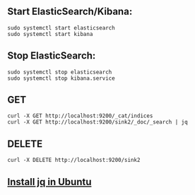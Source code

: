 ## Start ElasticSearch/Kibana:
```
sudo systemctl start elasticsearch
sudo systemctl start kibana
```

## Stop ElasticSearch:
```
sudo systemctl stop elasticsearch
sudo systemctl stop kibana.service
```

## GET
```
curl -X GET http://localhost:9200/_cat/indices
curl -X GET http://localhost:9200/sink2/_doc/_search | jq
```

## DELETE
```
curl -X DELETE http://localhost:9200/sink2  
```

## [Install jq in Ubuntu](https://www.howtoinstall.me/ubuntu/18-04/jq/)